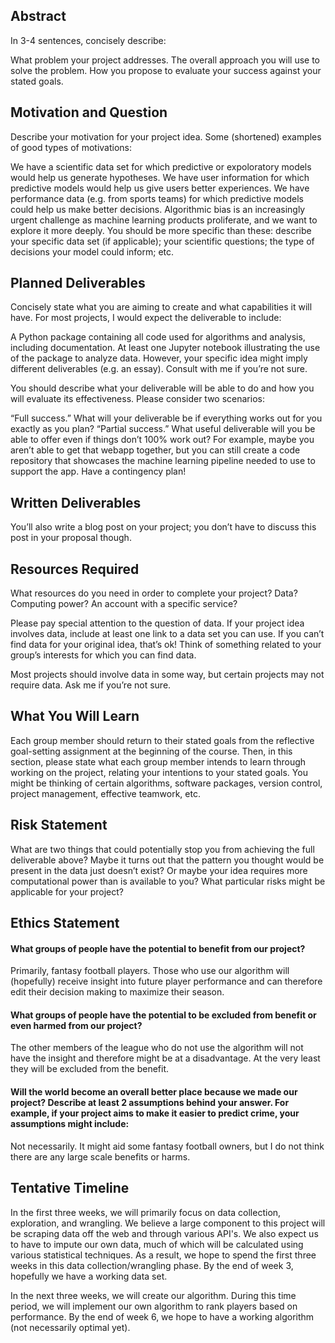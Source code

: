 ## Abstract
In 3-4 sentences, concisely describe:

What problem your project addresses.
The overall approach you will use to solve the problem.
How you propose to evaluate your success against your stated goals.

## Motivation and Question
Describe your motivation for your project idea. Some (shortened) examples of good types of motivations:

We have a scientific data set for which predictive or expoloratory models would help us generate hypotheses.
We have user information for which predictive models would help us give users better experiences.
We have performance data (e.g. from sports teams) for which predictive models could help us make better decisions.
Algorithmic bias is an increasingly urgent challenge as machine learning products proliferate, and we want to explore it more deeply.
You should be more specific than these: describe your specific data set (if applicable); your scientific questions; the type of decisions your model could inform; etc.

## Planned Deliverables
Concisely state what you are aiming to create and what capabilities it will have. For most projects, I would expect the deliverable to include:

A Python package containing all code used for algorithms and analysis, including documentation.
At least one Jupyter notebook illustrating the use of the package to analyze data.
However, your specific idea might imply different deliverables (e.g. an essay). Consult with me if you’re not sure.

You should describe what your deliverable will be able to do and how you will evaluate its effectiveness. Please consider two scenarios:

“Full success.” What will your deliverable be if everything works out for you exactly as you plan?
“Partial success.” What useful deliverable will you be able to offer even if things don’t 100% work out? For example, maybe you aren’t able to get that webapp together, but you can still create a code repository that showcases the machine learning pipeline needed to use to support the app. Have a contingency plan!

## Written Deliverables
You’ll also write a blog post on your project; you don’t have to discuss this post in your proposal though.

## Resources Required
What resources do you need in order to complete your project? Data? Computing power? An account with a specific service?

Please pay special attention to the question of data. If your project idea involves data, include at least one link to a data set you can use. If you can’t find data for your original idea, that’s ok! Think of something related to your group’s interests for which you can find data.

Most projects should involve data in some way, but certain projects may not require data. Ask me if you’re not sure.

## What You Will Learn
Each group member should return to their stated goals from the reflective goal-setting assignment at the beginning of the course. Then, in this section, please state what each group member intends to learn through working on the project, relating your intentions to your stated goals. You might be thinking of certain algorithms, software packages, version control, project management, effective teamwork, etc.

## Risk Statement
What are two things that could potentially stop you from achieving the full deliverable above? Maybe it turns out that the pattern you thought would be present in the data just doesn’t exist? Or maybe your idea requires more computational power than is available to you? What particular risks might be applicable for your project?

## Ethics Statement

#### What groups of people have the potential to benefit from our project?

Primarily, fantasy football players. Those who use our algorithm will (hopefully) receive insight into future player performance and can therefore edit their decision making to maximize their season.

#### What groups of people have the potential to be excluded from benefit or even harmed from our project?

The other members of the league who do not use the algorithm will not have the insight and therefore might be at a disadvantage. At the very least they will be excluded from the benefit.

#### Will the world become an overall better place because we made our project? Describe at least 2 assumptions behind your answer. For example, if your project aims to make it easier to predict crime, your assumptions might include:

Not necessarily. It might aid some fantasy football owners, but I do not think there are any large scale benefits or harms. 

## Tentative Timeline

In the first three weeks, we will primarily focus on data collection, exploration, and wrangling. We believe a large component to this project will be scraping data off the web and through various API's. We also expect us to have to impute our own data, much of which will be calculated using various statistical techniques. As a result, we hope to spend the first three weeks in this data collection/wrangling phase. By the end of week 3, hopefully we have a working data set.

In the next three weeks, we will create our algorithm. During this time period, we will implement our own algorithm to rank players based on performance. By the end of week 6, we hope to have a working algorithm (not necessarily optimal yet).